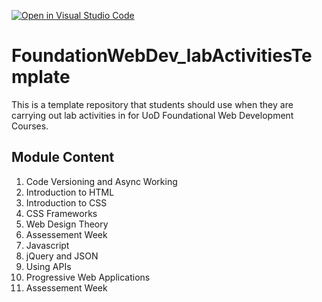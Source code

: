 [![Open in Visual Studio Code](https://classroom.github.com/assets/open-in-vscode-c66648af7eb3fe8bc4f294546bfd86ef473780cde1dea487d3c4ff354943c9ae.svg)](https://classroom.github.com/online_ide?assignment_repo_id=8647648&assignment_repo_type=AssignmentRepo)
# FoundationWebDev_labActivitiesTemplate
This is a template repository that students should use when they are carrying out lab activities in for UoD Foundational Web Development Courses.

## Module Content

1. Code Versioning and Async Working
2. Introduction to HTML
3. Introduction to CSS
4. CSS Frameworks
5. Web Design Theory
6. Assessement Week
7. Javascript
8. jQuery and JSON
9. Using APIs
10. Progressive Web Applications
11. Assessement Week
